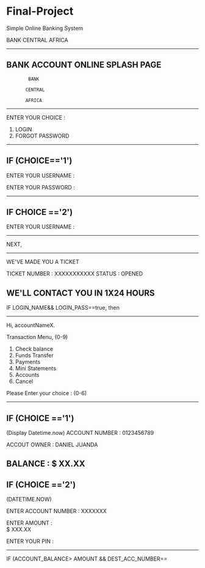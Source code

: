 # Final-Project

Simple Online Banking System

BANK CENTRAL AFRICA
***************************************
BANK ACCOUNT ONLINE
SPLASH PAGE
----------------------------------------
	      	BANK

	       CENTRAL
               
	       AFRICA 

----------------------------------------
ENTER YOUR CHOICE :

1. LOGIN
2. FORGOT PASSWORD


----------------------------------------

IF (CHOICE=='1')
---------------------------------------
ENTER YOUR USERNAME : 

ENTER YOUR PASSWORD : 

---------------------------------------

IF CHOICE =='2')
---------------------------------------
ENTER YOUR USERNAME : 

---------------------------------------

NEXT, 

---------------------------------------
WE'VE MADE YOU A TICKET

TICKET NUMBER : XXXXXXXXXXX
STATUS : OPENED

WE'LL CONTACT YOU IN 1X24 HOURS
---------------------------------------



IF LOGIN_NAME&& LOGIN_PASS==true, then

----------------------------------------
Hi, accountNameX.

Transaction Menu, (0-9)

1. Check balance
2. Funds Transfer
3. Payments
4. Mini Statements
5. Accounts
6. Cancel

Please Enter your choice : (0-6)

-----------------------------------------

IF (CHOICE =='1') 
-----------------------------------------
(Display Datetime.now)
ACCOUNT NUMBER : 0123456789

ACCOUT OWNER : DANIEL JUANDA

BALANCE : $ XX.XX
-----------------------------------------

IF (CHOICE =='2')
-----------------------------------------
(DATETIME.NOW)

ENTER ACCOUNT NUMBER :
XXXXXXX

ENTER AMOUNT :  
$ XXX.XX

ENTER YOUR PIN : 

-----------------------------------------
IF (ACCOUNT_BALANCE> AMOUNT && DEST_ACC_NUMBER== 




